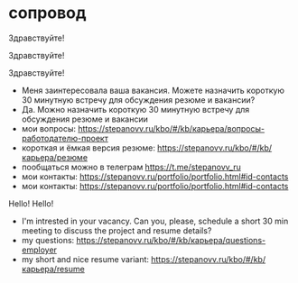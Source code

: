 # сопровод

Здравствуйте!

Здравствуйте!

Здравствуйте!

 * Меня заинтересовала ваша вакансия. Можете назначить короткую 30 минутную встречу для обсуждения резюме и вакансии?
 * Да. Можно назначить короткую 30 минутную встречу для обсуждения резюме и вакансии
 * мои вопросы: https://stepanovv.ru/kbo/#/kb/карьера/вопросы-работодателю-проект
 * короткая и ёмкая версия резюме: https://stepanovv.ru/kbo/#/kb/карьера/резюме
 * пообщаться можно в телеграм https://t.me/stepanovv_ru
 * мои контакты: https://stepanovv.ru/portfolio/portfolio.html#id-contacts
 * мои контакты: https://stepanovv.ru/portfolio/portfolio.html#id-contacts

Hello!
Hello!
 * I'm intrested in your vacancy. Can you, please, schedule a short 30 min meeting to discuss the project and resume details?
 * my questions: https://stepanovv.ru/kbo/#/kb/карьера/questions-employer
 * my short and nice resume variant: https://stepanovv.ru/kbo/#/kb/карьера/resume
